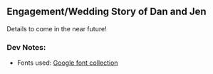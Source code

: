 ## Engagement/Wedding Story of Dan and Jen

Details to come in the near future!

### Dev Notes:
- Fonts used: [Google font collection](http://www.google.com/fonts/#UsePlace:use/Collection:Berkshire+Swash)
